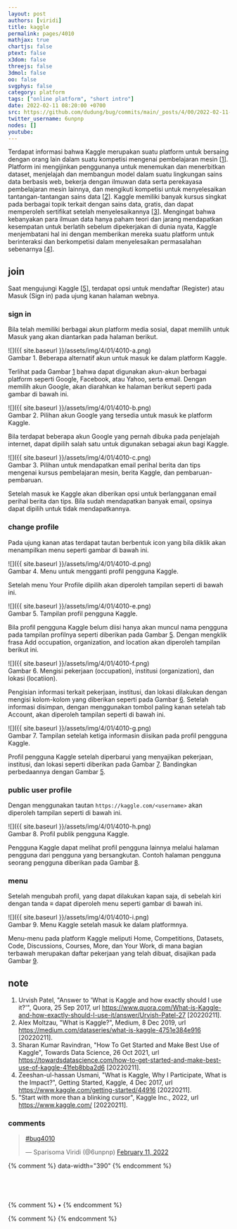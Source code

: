 ```yaml
---
layout: post
authors: [viridi]
title: kaggle
permalink: pages/4010
mathjax: true
chartjs: false
ptext: false
x3dom: false
threejs: false
3dmol: false
oo: false
svgphys: false
category: platform
tags: ["online platform", "short intro"]
date: 2022-02-11 08:20:00 +0700
src: https://github.com/dudung/bug/commits/main/_posts/4/00/2022-02-11-online-platform.md
twitter_username: 6unpnp
nodes: []
youtube:
---
```

Terdapat informasi bahwa Kaggle merupakan suatu platform untuk bersaing dengan orang lain dalam suatu kompetisi mengenai pembelajaran mesin [[1](#r01)]. Platform ini mengijinkan penggunanya untuk menemukan dan menerbitkan dataset, menjelajah dan membangun model dalam suatu lingkungan sains data berbasis web, bekerja dengan ilmuwan data serta perekayasa pembelajaran mesin lainnya, dan mengikuti kompetisi untuk menyelesaikan tantangan-tantangan sains data [[2](#r02)]. Kaggle memiliki banyak kursus singkat pada berbagai topik terkait dengan sains data, gratis, dan dapat memperoleh sertifikat setelah menyelesaikannya [[3](#r03)]. Mengingat bahwa kebanyakan para ilmuan data hanya paham teori dan jarang mendapatkan kesempatan untuk berlatih sebelum dipekerjakan di dunia nyata, Kaggle menjembatani hal ini dengan memberikan mereka suatu platform untuk berinteraksi dan berkompetisi dalam menyelesaikan permasalahan sebenarnya [[4](#r04)].


## join
Saat mengujungi Kaggle [[5](#r05)], terdapat opsi untuk mendaftar (Register) atau Masuk (Sign in) pada ujung kanan halaman webnya.

### sign in
Bila telah memiliki berbagai akun platform media sosial, dapat memilih untuk Masuk yang akan diantarkan pada halaman berikut.

![]({{ site.baseurl }}/assets/img/4/01/4010-a.png) \
Gambar <a name='fig1'>1</a>. Beberapa alternatif akun untuk masuk ke dalam platform Kaggle.

Terlihat pada Gambar [1](#fig1) bahwa dapat digunakan akun-akun berbagai platform seperti Google, Facebook, atau Yahoo, serta email. Dengan memilih akun Google, akan diarahkan ke halaman berikut seperti pada gambar di bawah ini.

![]({{ site.baseurl }}/assets/img/4/01/4010-b.png) \
Gambar <a name='fig2'>2</a>. Pilihan akun Google yang tersedia untuk masuk ke platform Kaggle.

Bila terdapat beberapa akun Google yang pernah dibuka pada penjelajah internet, dapat dipilih salah satu untuk digunakan sebagai akun bagi Kaggle.

![]({{ site.baseurl }}/assets/img/4/01/4010-c.png) \
Gambar <a name='fig3'>3</a>. Pilihan untuk mendapatkan email perihal berita dan tips mengenai kursus pembelajaran mesin, berita Kaggle, dan pembaruan-pembaruan.

Setelah masuk ke Kaggle akan diberikan opsi untuk berlangganan email perihal berita dan tips. Bila sudah mendapatkan banyak email, opsinya dapat dipilih untuk tidak mendapatkannya.

### change profile
Pada ujung kanan atas terdapat tautan berbentuk icon yang bila diklik akan menampilkan menu seperti gambar di bawah ini.

![]({{ site.baseurl }}/assets/img/4/01/4010-d.png) \
Gambar <a name='fig4'>4</a>. Menu untuk mengganti profil pengguna Kaggle.

Setelah menu Your Profile dipilih akan diperoleh tampilan seperti di bawah ini.

![]({{ site.baseurl }}/assets/img/4/01/4010-e.png) \
Gambar <a name='fig5'>5</a>. Tampilan profil pengguna Kaggle.

Bila profil pengguna Kaggle belum diisi hanya akan muncul nama pengguna pada tampilan profilnya seperti diberikan pada Gambar [5](#fig5). Dengan mengklik frasa Add occupation, organization, and location akan diperoleh tampilan berikut ini.

![]({{ site.baseurl }}/assets/img/4/01/4010-f.png) \
Gambar <a name='fig6'>6</a>. Mengisi pekerjaan (occupation), institusi (organization), dan lokasi (locatiion).

Pengisian informasi terkait pekerjaan, institusi, dan lokasi dilakukan dengan mengisi kolom-kolom yang diberikan seperti pada Gambar [6](#fig6). Setelah informasi disimpan, dengan menggunakan tombol paling kanan setelah tab Account, akan diperoleh tampilan seperti di bawah ini.

![]({{ site.baseurl }}/assets/img/4/01/4010-g.png) \
Gambar <a name='fig7'>7</a>. Tampilan setelah ketiga informasin diisikan pada profil pengguna Kaggle.

Profil pengguna Kaggle setelah diperbarui yang menyajikan pekerjaan, institusi, dan lokasi seperti diberikan pada Gambar [7](#fig7). Bandingkan perbedaannya dengan Gambar [5](#fig5).

### public user profile
Dengan menggunakan tautan `https://kaggle.com/<username>` akan diperoleh tampilan seperti di bawah ini.

![]({{ site.baseurl }}/assets/img/4/01/4010-h.png) \
Gambar <a name='fig8'>8</a>. Profil publik pengguna Kaggle.

Pengguna Kaggle dapat melihat profil pengguna lainnya melalui halaman pengguna dari pengguna yang bersangkutan. Contoh halaman pengguna seorang pengguna diberikan pada Gambar [8](#fig8).

### menu
Setelah mengubah profil, yang dapat dilakukan kapan saja, di sebelah kiri dengan tanda $\equiv$ dapat diperoleh menu seperti gambar di bawah ini.

![]({{ site.baseurl }}/assets/img/4/01/4010-i.png) \
Gambar <a name='fig9'>9</a>. Menu Kaggle setelah masuk ke dalam platformnya.

Menu-menu pada platform Kaggle meliputi Home, Competitions, Datasets, Code, Discussions, Courses, More, dan Your Work, di mana bagian terbawah merupakan daftar pekerjaan yang telah dibuat, disajikan pada Gambar [9](#fig9).


## note
1. <a name='r01'></a>Urvish Patel, "Answer to 'What is Kaggle and how exactly should I use it?'", Quora, 25 Sep 2017, url <https://www.quora.com/What-is-Kaggle-and-how-exactly-should-I-use-it/answer/Urvish-Patel-27> [20220211].
2. <a name='r02'></a>Alex Moltzau, "What is Kaggle?", Medium, 8 Dec 2019, url <https://medium.com/dataseries/what-is-kaggle-4751e384e916> [20220211].
3. <a name='r03'></a>Sharan Kumar Ravindran, "How To Get Started and Make Best Use of Kaggle", Towards Data Science, 26 Oct 2021, url <https://towardsdatascience.com/how-to-get-started-and-make-best-use-of-kaggle-41feb8bba2d6> [20220211].
4. <a name='r04'></a>Zeeshan-ul-hassan Usmani, "What is Kaggle, Why I Participate, What is the Impact?", Getting Started, Kaggle, 4 Dec 2017, url <https://www.kaggle.com/getting-started/44916> [20220211].
5. <a name='r05'></a>"Start with more than a blinking cursor",  Kaggle Inc., 2022, url <https://www.kaggle.com/> [20220211].

### comments
<blockquote class="twitter-tweet" data-width="390"><p lang="und" dir="ltr"><a href="https://twitter.com/hashtag/bug4010?src=hash&amp;ref_src=twsrc%5Etfw">#bug4010</a></p>&mdash; Sparisoma Viridi (@6unpnp) <a href="https://twitter.com/6unpnp/status/1491945550790692869?ref_src=twsrc%5Etfw">February 11, 2022</a></blockquote> <script async src="https://platform.twitter.com/widgets.js" charset="utf-8"></script>
{% comment %} data-width="390" {% endcomment %}


## &nbsp;
{% comment %} []() &bull; []() {% endcomment %}


<ans>
</ans>


{% comment %}
{% endcomment %}
